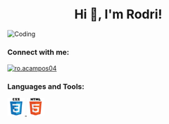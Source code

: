 <h1 align="center">Hi 👋, I'm Rodri!</h1>
<img aling="center" alt="Coding" width="400" src="https://media.giphy.com/media/RbDKaczqWovIugyJmW/giphy.gif">
<h3 align="left">Connect with me:</h3>
<p align="left">
<a href="https://instagram.com/ro.acampos04" target="blank"><img align="center" src="https://raw.githubusercontent.com/rahuldkjain/github-profile-readme-generator/master/src/images/icons/Social/instagram.svg" alt="ro.acampos04" height="30" width="40" /></a>
</p>

<h3 align="left">Languages and Tools:</h3>
<p align="left"> <a href="https://www.w3schools.com/css/" target="_blank" rel="noreferrer"> <img src="https://raw.githubusercontent.com/devicons/devicon/master/icons/css3/css3-original-wordmark.svg" alt="css3" width="40" height="40"/> </a> <a href="https://www.w3.org/html/" target="_blank" rel="noreferrer"> <img src="https://raw.githubusercontent.com/devicons/devicon/master/icons/html5/html5-original-wordmark.svg" alt="html5" width="40" height="40"/> </a>  </p>
